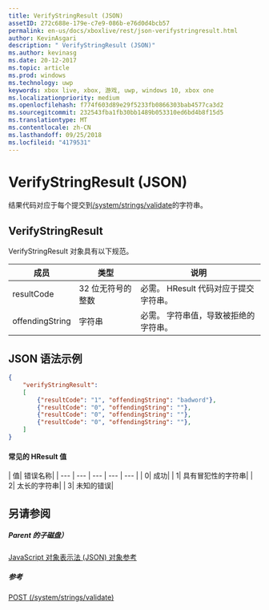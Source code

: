 ```yaml
---
title: VerifyStringResult (JSON)
assetID: 272c688e-179e-c7e9-086b-e76d0d4bcb57
permalink: en-us/docs/xboxlive/rest/json-verifystringresult.html
author: KevinAsgari
description: " VerifyStringResult (JSON)"
ms.author: kevinasg
ms.date: 20-12-2017
ms.topic: article
ms.prod: windows
ms.technology: uwp
keywords: xbox live, xbox, 游戏, uwp, windows 10, xbox one
ms.localizationpriority: medium
ms.openlocfilehash: f774f603d89e29f5233fb0866303bab4577ca3d2
ms.sourcegitcommit: 232543fba1fb30bb1489b053310ed6bd4b8f15d5
ms.translationtype: MT
ms.contentlocale: zh-CN
ms.lasthandoff: 09/25/2018
ms.locfileid: "4179531"
---
```

# <a name="verifystringresult-json"></a>VerifyStringResult (JSON)
结果代码对应于每个提交到[/system/strings/validate](../uri/stringserver/uri-systemstringsvalidate.md)的字符串。
<a id="ID4ER"></a>


## <a name="verifystringresult"></a>VerifyStringResult

VerifyStringResult 对象具有以下规范。

| 成员| 类型| 说明|
| --- | --- | --- |
| resultCode| 32 位无符号的整数| 必需。 HResult 代码对应于提交字符串。|
| offendingString| 字符串| 必需。 字符串值，导致被拒绝的字符串。|

<a id="ID4EXB"></a>


## <a name="sample-json-syntax"></a>JSON 语法示例


```json
{
    "verifyStringResult":
    [
        {"resultCode": "1", "offendingString": "badword"},
        {"resultCode": "0", "offendingString": ""},
        {"resultCode": "0", "offendingString": ""},
        {"resultCode": "0", "offendingString": ""},
    ]
}

```


#### <a name="common-hresult-values"></a>常见的 HResult 值

| 值| 错误名称|
| --- | --- | --- | --- | --- |
| 0| 成功|
| 1| 具有冒犯性的字符串|
| 2| 太长的字符串|
| 3| 未知的错误|

<a id="ID4ELD"></a>


## <a name="see-also"></a>另请参阅

<a id="ID4END"></a>


##### <a name="parent"></a>Parent 的子磁盘）

[JavaScript 对象表示法 (JSON) 对象参考](atoc-xboxlivews-reference-json.md)


<a id="ID4EXD"></a>


##### <a name="reference"></a>参考

[POST (/system/strings/validate)](../uri/stringserver/uri-systemstringsvalidatepost.md)
